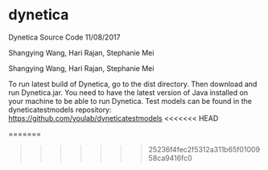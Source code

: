 dynetica
========

Dynetica Source Code 11/08/2017

Shangying Wang, Hari Rajan, Stephanie Mei

Shangying Wang, Hari Rajan, Stephanie Mei

To run latest build of Dynetica, go to the dist directory.
Then download and run Dynetica.jar. You need to have the latest version of Java installed on your machine to be able to run Dynetica.
Test models can be found in the dyneticatestmodels repository: https://github.com/youlab/dyneticatestmodels
<<<<<<< HEAD
 
=======
 
>>>>>>> 25236f4fec2f5312a311b65f0100958ca9416fc0
